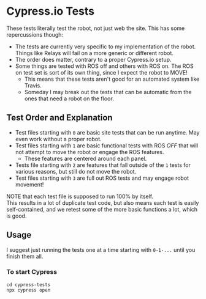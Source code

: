 # Cypress.io Tests

These tests literally test the robot, not just web the site. This has some repercussions though:

* The tests are currently very specific to my implementation of the robot. Things like Relays will fail on a more generic or different robot.
* The order does matter, contrary to a proper Cypress.io setup.
* Some things are tested with ROS off and others with ROS on. The ROS on test set is sort of its own thing, since I expect the robot to MOVE!  
    * This means that these tests aren't good for an automated system like Travis.
    * Someday I may break out the tests that can be automatic from the ones that need a robot on the floor. 

## Test Order and Explanation

* Test files starting with `0` are basic site tests that can be run anytime. May even work without a proper robot.
* Test files starting with `1` are basic functional tests with ROS *OFF* that will not attempt to move the robot or engage the ROS features.
    * These features are centered around each panel. 
* Tests file starting with `2` are features that fall outside of the `1` tests for various reasons, but still do not move the robot.
* Test files starting with `3` are full out ROS tests and may engage robot movement!
  
NOTE that each test file is supposed to run 100% by itself.  
This results in a lot of duplicate test code, but also means each test is easily self-contained, and we retest some of the more basic functions a lot, which is good.  

## Usage
I suggest just running the tests one at a time starting with `0-1-...` until you finish them all.

### To start Cypress
```
cd cypress-tests
npx cypress open
```